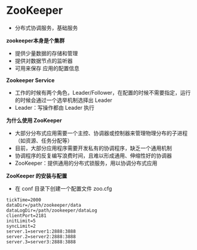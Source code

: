 # ZooKeeper

* 分布式协调服务，基础服务



**zookeeper本身是个集群**

* 提供少量数据的存储和管理
* 提供对数据节点的监听器
* 可用来保存 应用的配置信息



**Zookeeper  Service**

* 工作的时候有两个角色，Leader/Follower，在配置的时候不需要指定，运行的时候会通过一个选举机制选择出 Leader
* Leader：写操作都由 Leader 执行



**为什么使用 ZooKeeper**

* 大部分分布式应用需要一个主控、协调器或控制器来管理物理分布的子进程（如资源、任务分配等）
* 目前，大部分应用程序需要开发私有的协调程序，缺乏一个通用机制
* 协调程序的反复编写浪费时间，且难以形成通用、伸缩性好的协调器
* ZooKeeper：提供通用的分布式锁服务，用以协调分布式应用



**ZooKeeper 的安装与配置**

* 在 conf 目录下创建一个配置文件 zoo.cfg

```shell
tickTime=2000
dataDir=/path/zookeeper/data
dataLogDir=/path/zookeeper/dataLog
clientPort=2181
initLimit=5
syncLimit=2
server.1=server1:2888:3888
server.2=server2:2888:3888
server.3=server3:2888:3888
```

